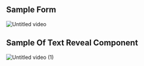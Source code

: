 ## Sample Form
![Untitled video](https://github.com/user-attachments/assets/d6e8bc39-96f1-416d-831d-cb1bec2d279c)

## Sample Of Text Reveal Component
![Untitled video (1)](https://github.com/user-attachments/assets/4056d395-346e-4185-9941-1a11c05bf2db)
